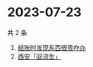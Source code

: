 # 2023-07-23

共 2 条

<!-- BEGIN ZHIHUSEARCH -->
<!-- 最后更新时间 Sun Jul 23 2023 08:54:25 GMT+0800 (China Standard Time) -->
1. [结账时发现东西很贵咋办](https://www.zhihu.com/search?q=结账时发现东西很贵咋办)
1. [西安「回流生」](https://www.zhihu.com/search?q=西安「回流生」)
<!-- END ZHIHUSEARCH -->

